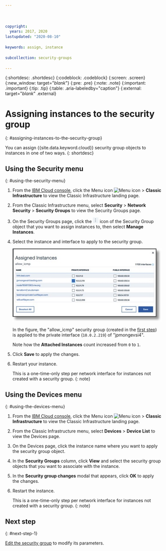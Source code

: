 ```yaml
---



copyright:
  years: 2017, 2020
lastupdated: "2020-08-10"

keywords: assign, instance

subcollection: security-groups

---
```


{:shortdesc: .shortdesc}
{:codeblock: .codeblock}
{:screen: .screen}
{:new_window: target="_blank_"}
{:pre: .pre}
{:note: .note}
{:important: .important}
{:tip: .tip}
{:table: .aria-labeledby="caption"}
{:external: target="_blank_" .external}

# Assigning instances to the security group
{: #assigning-instances-to-the-security-group}

You can assign {{site.data.keyword.cloud}} security group objects to instances in one of two ways.
{: shortdesc}

## Using the Security menu
{: #using-the-security-menu}

1. From the [IBM Cloud console](https://cloud.ibm.com/), click the Menu icon ![Menu icon](../../icons/icon_hamburger.svg) > **Classic Infrastructure** to view the Classic Infrastructure landing page.
1. From the Classic Infrastructure menu, select **Security** >  **Network Security** > **Security Groups** to view the Security Groups page.
1. On the Security Groups page, click the ![More icon](./images/more_icon.jpg) icon of the Security Group object that you want to assign instances to, then select **Manage Instances**.
1. Select the instance and interface to apply to the security group.

	![Security Menu Instance](./images/security_assign.jpg)

	In the figure, the "allow_icmp" security group (created in the [first step](/docs/security-groups?topic=security-groups-creating-a-security-group)) is applied to the private interface (`10.0.2.219`) of "jpmongevsi4".

	Note how the **Attached Instances** count increased from `0` to `1`.

1. Click **Save** to apply the changes.
1. Restart your instance.

   This is a one-time-only step per network interface for instances not created with a security group.
   {: note}

## Using the Devices menu
{: #using-the-devices-menu}

1. From the [IBM Cloud console](https://cloud.ibm.com/), click the Menu icon ![Menu icon](../../icons/icon_hamburger.svg) > **Classic Infrastructure** to view the Classic Infrastructure landing page.
1. From the Classic Infrastructure menu, select **Devices** > **Device List** to view the Devices page.
1. On the Devices page, click the instance name where you want to apply the security group object.
1. In the **Security Groups** column, click **View** and select the security group objects that you want to associate with the instance.
1. In the **Security group changes** modal that appears, click **OK** to apply the changes.
1. Restart the instance.

   This is a one-time-only step per network interface for instances not created with a security group.
   {: note}

## Next step
{: #next-step-1}

[Edit the security group](/docs/security-groups?topic=security-groups-editing-a-security-group) to modify its parameters.  
